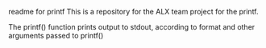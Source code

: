 readme for printf
This is a repository for the ALX team project for the printf.

The printf() function prints output to stdout, according to format and other arguments passed to printf()
